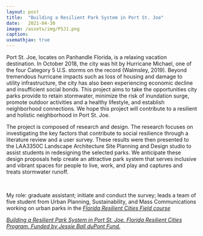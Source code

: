 ```yaml
---
layout: post
title:  "Building a Resilient Park System in Port St. Joe"
date:   2021-04-30
image: /assets/img/PSJ1.png
caption:
usemathjax: true
---
```


Port St. Joe, locates on Panhandle Florida, is a relaxing vacation destination. In October 2018, the city was hit by Hurricane Michael, one of the four Category 5 U.S. storms on the record (Walmsley, 2019). Beyond tremendous hurricane impacts such as loss of housing and damage to utility infrastructure, the city has also been experiencing economic decline and insufficient social bonds. This project aims to take the opportunities city parks provide to retain stormwater, minimize the risk of inundation surge, promote outdoor activities and a healthy lifestyle, and establish neighborhood connections. We hope this project will contribute to a resilient and holistic neighborhood in Port St. Joe.

The project is composed of research and design. The research focuses on investigating the key factors that contribute to social resilience through a literature review and a user survey. These results were then presented to the LAA3350C Landscape Architecture Site Planning and Design studio to assist students in redesigning the selected parks. We anticipate these design proposals help create an attractive park system that serves inclusive and vibrant spaces for people to live, work, and play and captures and treats stormwater runoff.

<br />

My role: graduate assistant; initiate and conduct the survey; leads a team of five student from Urban Planning, Sustainability, and Mass Communications working on urban parks in the [*Florida Resilient Cities Field course*](https://floridaclimateinstitute.org/projects/2020-field-course)

[*Building a Resilient Park System in Port St. Joe. Florida Resilient Cities Program. Funded by Jessie Ball duPont Fund.*](https://issuu.com/uf-frc/docs/psj_resilient_parks_final_report_?fr=sMjFlZjIwODEyNDM)
